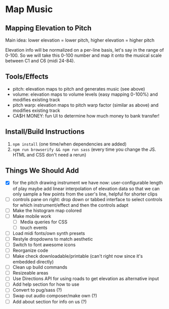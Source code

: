 # Map Music

## Mapping Elevation to Pitch
Main idea: lower elevation = lower pitch, higher elevation = higher pitch

Elevation info will be normalized on a per-line basis, let's say in the range of 0-100. 
So we will take this 0-100 number and map it onto the musical scale between C1 and C6
(midi 24-84). 

## Tools/Effects
- pitch: elevation maps to pitch and generates music (see above)
- volume: elevation maps to volume levels (easy mapping 0-100%) and modifies existing track
- pitch warp: elevation maps to pitch warp factor (similar as above) and modifies existing track
- CA$H MONEY: fun UI to determine how much money to bank transfer!

## Install/Build Instructions
1. `npm install` (one time/when dependencies are added)
2. `npm run browserify && npm run sass` (every time you change the JS. HTML and CSS don't need a rerun)


## Things We Should Add
- [x] for the pitch drawing instrument we have now: user-configurable length of play
maybe add linear interpolation of elevation data so that we can only sample a few 
points from the user's line, helpful for shorter clips
- [ ] controls pane on right: drop down or tabbed interface to select controls for which instrument/effect
and then the controls adapt
- [ ] Make the histogram map colored
- [ ] Make mobile work
	- [ ] Media queries for CSS
	- [ ] touch events
- [ ] Load midi fonts/own synth presets
- [ ] Restyle dropdowns to match aesthetic
- [ ] Switch to font awesome icons
- [ ] Reorganize code
- [ ] Make check downloadable/printable (can't right now since it's embedded directly)
- [ ] Clean up build commands
- [ ] Resizeable areas
- [ ] Use Directions API for using roads to get elevation as alternative input
- [ ] Add help section for how to use
- [ ] Convert to pug/sass (?)
- [ ] Swap out audio composer/make own (?)
- [ ] Add about section for info on us (?)
